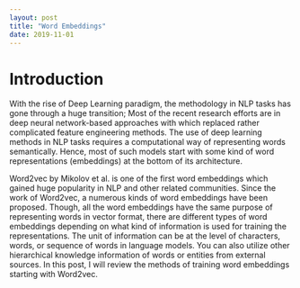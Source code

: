 ```yaml
---
layout: post
title: "Word Embeddings"
date: 2019-11-01
---
```


# Introduction

With the rise of Deep Learning paradigm, the methodology in NLP tasks has gone
through a huge transition; Most of the recent research efforts are in deep
neural network-based approaches with which replaced rather complicated feature
engineering methods. The use of deep learning methods in NLP tasks requires a
computational way of representing words semantically. Hence, most of such
models start with some kind of word representations (embeddings) at the bottom
of its architecture.

Word2vec by Mikolov et al. is one of the first word embeddings which gained
huge popularity in NLP and other related communities. Since the work of
Word2vec, a numerous kinds of word embeddings have been proposed. Though, all
the word embeddings have the same purpose of representing words in vector
format, there are different types of word embeddings depending on what kind of
information is used for training the representations. The unit of information
can be at the level of characters, words, or sequence of words in language
models. You can also utilize other hierarchical knowledge information of words
or entities from external sources.  In this post, I will review the methods of
training word embeddings starting with Word2vec.


